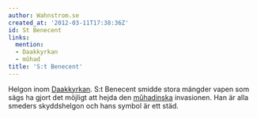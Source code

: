 ```yaml
---
author: Wahnstrom.se
created_at: '2012-03-11T17:38:36Z'
id: St Benecent
links:
  mention:
  - Daakkyrkan
  - mûhad
title: 'S:t Benecent'
---
```


Helgon inom [Daakkyrkan]. S:t Benecent smidde stora mängder vapen som sägs ha gjort det möjligt att
hejda den [mûhadinska] invasionen. Han är alla smeders skyddshelgon och hans symbol är ett städ.

  [Daakkyrkan]: Daakkyrkan
  [mûhadinska]: mûhad